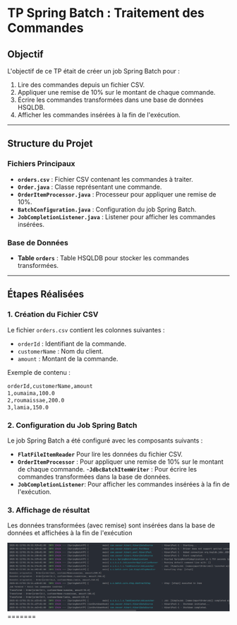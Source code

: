 
# TP Spring Batch : Traitement des Commandes

## Objectif

L'objectif de ce TP était de créer un job Spring Batch pour :
1. Lire des commandes depuis un fichier CSV.
2. Appliquer une remise de 10% sur le montant de chaque commande.
3. Écrire les commandes transformées dans une base de données HSQLDB.
4. Afficher les commandes insérées à la fin de l'exécution.

---

## Structure du Projet

### Fichiers Principaux
- **`orders.csv`** : Fichier CSV contenant les commandes à traiter.
- **`Order.java`** : Classe représentant une commande.
- **`OrderItemProcessor.java`** : Processeur pour appliquer une remise de 10%.
- **`BatchConfiguration.java`** : Configuration du job Spring Batch.
- **`JobCompletionListener.java`** : Listener pour afficher les commandes insérées.

### Base de Données
- **Table `orders`** : Table HSQLDB pour stocker les commandes transformées.

---

## Étapes Réalisées

### 1. Création du Fichier CSV
Le fichier `orders.csv` contient les colonnes suivantes :
- `orderId` : Identifiant de la commande.
- `customerName` : Nom du client.
- `amount` : Montant de la commande.

Exemple de contenu :
```csv
orderId,customerName,amount
1,oumaima,100.0
2,roumaissae,200.0
3,lamia,150.0
```

###  2. Configuration du Job Spring Batch
Le job Spring Batch a été configuré avec les composants suivants :
- **`FlatFileItemReader`** Pour lire les données du fichier CSV.
- **`OrderItemProcessor`** : Pour appliquer une remise de 10% sur le montant de chaque commande.
-**`JdbcBatchItemWriter`** : Pour écrire les commandes transformées dans la base de données.
- **`JobCompletionListener`**: Pour afficher les commandes insérées à la fin de l'exécution.

### 3. Affichage de résultat 

Les données transformées (avec remise) sont insérées dans la base de données et affichées à la fin de l'exécution

<img src="images/image.png">
=======

